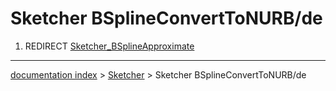# Sketcher BSplineConvertToNURB/de
1.  REDIRECT [Sketcher\_BSplineApproximate](Sketcher_BSplineApproximate.md)

---
[documentation index](../README.md) > [Sketcher](Sketcher_Workbench.md) > Sketcher BSplineConvertToNURB/de
